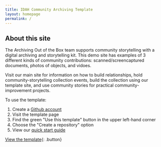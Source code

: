 ```yaml
---
title: IDAH Community Archiving Template
layout: homepage
permalink: /
---
```


## About this site

The Archiving Out of the Box team supports community storytelling with a  digital archiving and storytelling kit. This demo site has examples of 3 different kinds of community contributions: scanned/screencaptured documents, photos of objects, and vidoes.

Visit our main site for information on how to build relationships, hold community-storytelling collection events, build the collection using our template site, and use community stories for practical community-improvement projects.

To use the template:
1. Create a [Github account](https://www.github.com/signup)
1. Visit the template page
1. Find the green "Use this template" button in the upper left-hand corner
1. Choose the "Create a repository" option
1. View our [quick start guide](https://digitalarcplatform.github.io/documentation/quickstart/)

[View the template](https://github.com/DigitalArcPlatform/template){: .button}

